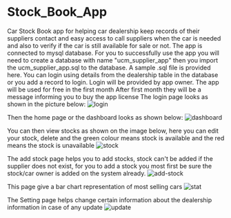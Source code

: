 # Stock_Book_App
Car Stock Book app for helping car dealership keep records of their suppliers contact and easy access to call suppliers when the car is needed and also to verify if the car is still available for sale or not.
The app is connected to mysql database. For you to successfully use the app you will need to create a database with name "ucm_supplier_app" then you import the ucm_supplier_app.sql to the database. A sample .sql file is provided here.
You can login using details from the dealership table in the database or you add a record to login.
Login will be provided by app owner. 
The app will be used for free in the first month
After first month they will be a message informing you to buy the app license
The login page looks as shown in the picture below:
![login](https://user-images.githubusercontent.com/52048765/75336630-26f1b400-5894-11ea-9a91-a9b22c2ec9fa.JPG)

Then the home page or the dashboard looks as shown below:
![dashboard](https://user-images.githubusercontent.com/52048765/75336625-248f5a00-5894-11ea-8331-db07f3c82e8a.JPG)

You can then view stocks as shown on the image below, here you can edit your stock, delete and the green colour means stock is available and the red means the stock is unavailable
![stock](https://user-images.githubusercontent.com/52048765/75336638-2b1dd180-5894-11ea-9421-ad59754fe511.JPG)

The add stock page helps you to add stocks, stock can't be added if the supplier does not exist, for you to add a stock you most first be sure the stock/car owner is added on the system already.
![add-stock](https://user-images.githubusercontent.com/52048765/75336618-21946980-5894-11ea-8f6f-8bbd6bed12cd.JPG)

This page give a bar chart representation of most selling cars
![stat](https://user-images.githubusercontent.com/52048765/75336636-29540e00-5894-11ea-9d89-be183502ec7d.JPG)

The Setting page helps change certain information about the dealership information in case of any update
![update](https://user-images.githubusercontent.com/52048765/75336639-2bb66800-5894-11ea-8300-48a6e0dac4a7.JPG)

